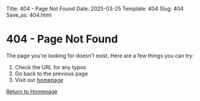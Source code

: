 Title: 404 - Page Not Found
Date: 2025-03-25
Template: 404
Slug: 404
Save_as: 404.html

# 404 - Page Not Found

The page you're looking for doesn't exist. Here are a few things you can try:

1. Check the URL for any typos
2. Go back to the previous page
3. Visit our [homepage](/)

<div class="error-actions">
    <a href="/" class="button">Return to Homepage</a>
</div> 